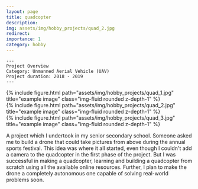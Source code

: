 ```yaml
---
layout: page
title: quadcopter
description:
img: assets/img/hobby_projects/quad_2.jpg
redirect:
importance: 1
category: hobby
---
```


    ---
    Project Overview
    Category: Unmanned Aerial Vehicle (UAV)
    Project duration: 2018 - 2019
    ---

<div class="row">
    <div class="col-sm mt-3 mt-md-0">
            {% include figure.html path="assets/img/hobby_projects/quad_1.jpg" title="example image" class="img-fluid rounded z-depth-1" %}
    </div>
    <div class="col-sm mt-3 mt-md-0">
            {% include figure.html path="assets/img/hobby_projects/quad_2.jpg" title="example image" class="img-fluid rounded z-depth-1" %}
    </div>
    <div class="col-sm mt-3 mt-md-0">
            {% include figure.html path="assets/img/hobby_projects/quad_3.jpg" title="example image" class="img-fluid rounded z-depth-1" %}
    </div>
</div>

A project which I undertook in my senior secondary school. Someone asked me to build a drone that could take pictures from above during the annual sports festival. This idea was where it all started, even though I couldn't add a camera to the quadcopter in the first phase of the project. But I was successful in making a quadcopter, learning and building a quadcopter from scratch using all the available online resources. Further, I plan to make the drone a completely autonomous one capable of solving real-world problems soon.
